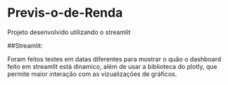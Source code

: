 # Previs-o-de-Renda

Projeto desenvolvido utilizando o streamlit

##Streamlit:



Foram feitos testes em datas diferentes para mostrar o quão o dashboard feito em streamlit está dinamico, além de usar a biblioteca do plotly, que permite maior interação com as vizualizações de gráficos.
